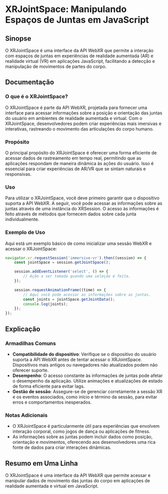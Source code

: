 <!--
Meta Description: # XRJointSpace: Manipulando Espaços de Juntas em JavaScript ## Sinopse O XRJointSpace é uma interface da API WebXR que permite a interação com espaços...
Meta Keywords: xrjointspace, uma, juntas, que, para
-->

# XRJointSpace: Manipulando Espaços de Juntas em JavaScript

## Sinopse
O XRJointSpace é uma interface da API WebXR que permite a interação com espaços de juntas em experiências de realidade aumentada (AR) e realidade virtual (VR) em aplicações JavaScript, facilitando a detecção e manipulação de movimentos de partes do corpo.

## Documentação
### O que é o XRJointSpace?
O XRJointSpace é parte da API WebXR, projetada para fornecer uma interface para acessar informações sobre a posição e orientação das juntas do usuário em ambientes de realidade aumentada e virtual. Com o XRJointSpace, desenvolvedores podem criar experiências mais imersivas e interativas, rastreando o movimento das articulações do corpo humano.

### Propósito
O principal propósito do XRJointSpace é oferecer uma forma eficiente de acessar dados de rastreamento em tempo real, permitindo que as aplicações respondam de maneira dinâmica às ações do usuário. Isso é essencial para criar experiências de AR/VR que se sintam naturais e responsivas.

### Uso
Para utilizar o XRJointSpace, você deve primeiro garantir que o dispositivo suporta a API WebXR. A seguir, você pode acessar as informações sobre as juntas através de uma instância do XRSession. O acesso às informações é feito através de métodos que fornecem dados sobre cada junta individualmente.

### Exemplo de Uso
Aqui está um exemplo básico de como inicializar uma sessão WebXR e acessar o XRJointSpace:

```javascript
navigator.xr.requestSession('immersive-vr').then((session) => {
    const jointSpace = session.getJointSpace();

    session.addEventListener('select', () => {
        // Ação a ser tomada quando uma seleção é feita.
    });

    session.requestAnimationFrame((time) => {
        // Aqui você pode acessar as informações sobre as juntas.
        const joints = jointSpace.getJointData();
        console.log(joints);
    });
});
```

## Explicação
### Armadilhas Comuns
- **Compatibilidade do dispositivo**: Verifique se o dispositivo do usuário suporta a API WebXR antes de tentar acessar o XRJointSpace. Dispositivos mais antigos ou navegadores não atualizados podem não oferecer suporte.
- **Desempenho**: O acesso constante às informações de juntas pode afetar o desempenho da aplicação. Utilize animações e atualizações de estado de forma eficiente para evitar lags.
- **Gestão de sessão**: Assegure-se de gerenciar corretamente a sessão XR e os eventos associados, como início e término da sessão, para evitar erros e comportamentos inesperados.

### Notas Adicionais
- O XRJointSpace é particularmente útil para experiências que envolvem interação corporal, como jogos de dança ou aplicações de fitness.
- As informações sobre as juntas podem incluir dados como posição, orientação e movimentos, oferecendo aos desenvolvedores uma rica fonte de dados para criar interações dinâmicas.

## Resumo em Uma Linha
O XRJointSpace é uma interface da API WebXR que permite acessar e manipular dados de movimento das juntas do corpo em aplicações de realidade aumentada e virtual em JavaScript.